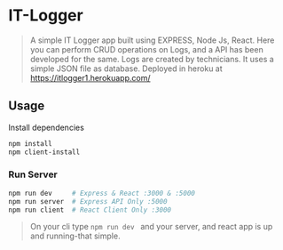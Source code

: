# IT-Logger
> A simple IT Logger app built using EXPRESS, Node Js, React. Here you can perform CRUD operations on Logs, and a API has been developed for the same. Logs are created by technicians. It uses a simple JSON file as database. Deployed in heroku at https://itlogger1.herokuapp.com/


## Usage

Install dependencies

```bash
npm install
npm client-install
```

### Run Server

```bash
npm run dev     # Express & React :3000 & :5000
npm run server  # Express API Only :5000
npm run client  # React Client Only :3000
```

>On your cli type ```npm run dev ``` and your server, and react app is up and running-that simple.
